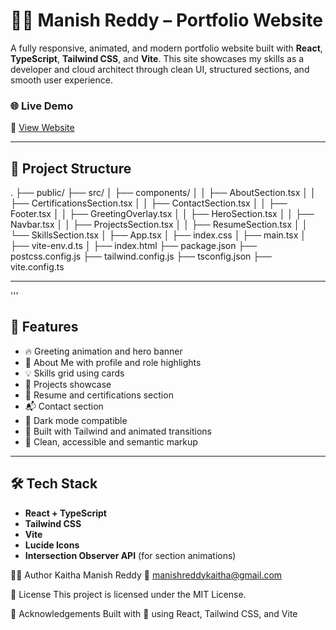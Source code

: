 # 🧑‍💻 Manish Reddy – Portfolio Website

A fully responsive, animated, and modern portfolio website built with **React**, **TypeScript**, **Tailwind CSS**, and **Vite**. This site showcases my skills as a developer and cloud architect through clean UI, structured sections, and smooth user experience.

### 🌐 Live Demo

🔗 [View Website](https://marvelous-hamster-88ab96.netlify.app)

---

## 📁 Project Structure

.
├── public/
├── src/
│ ├── components/
│ │ ├── AboutSection.tsx
│ │ ├── CertificationsSection.tsx
│ │ ├── ContactSection.tsx
│ │ ├── Footer.tsx
│ │ ├── GreetingOverlay.tsx
│ │ ├── HeroSection.tsx
│ │ ├── Navbar.tsx
│ │ ├── ProjectsSection.tsx
│ │ ├── ResumeSection.tsx
│ │ └── SkillsSection.tsx
│ ├── App.tsx
│ ├── index.css
│ ├── main.tsx
│ ├── vite-env.d.ts
│
├── index.html
├── package.json
├── postcss.config.js
├── tailwind.config.js
├── tsconfig.json
├── vite.config.ts

---
'''

## 🔑 Features

- 🔥 Greeting animation and hero banner
- 👤 About Me with profile and role highlights
- 💡 Skills grid using cards
- 📂 Projects showcase
- 📄 Resume and certifications section
- 📬 Contact section
- 🌙 Dark mode compatible
- 💨 Built with Tailwind and animated transitions
- 🧼 Clean, accessible and semantic markup

---

## 🛠 Tech Stack

- **React + TypeScript**
- **Tailwind CSS**
- **Vite**
- **Lucide Icons**
- **Intersection Observer API** (for section animations)

👨‍💻 Author
Kaitha Manish Reddy
📧 manishreddykaitha@gmail.com

📄 License
This project is licensed under the MIT License.

🙌 Acknowledgements
Built with 💙 using React, Tailwind CSS, and Vite
